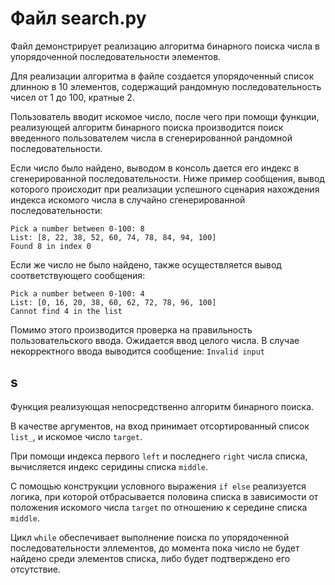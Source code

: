 # Файл search.py

Файл демонстрирует реализацию алгоритма бинарного поиска числа в упорядоченной последовательности элементов.

Для реализации алгоритма в файле создается упорядоченный список длинною в 10 элементов, содержащий рандомную последовательность чисел от 1 до 100, кратные 2.

Пользователь вводит искомое число, после чего при помощи функции, реализующей алгоритм бинарного поиска производится поиск введенного пользователем числа в сгенерированной рандомной последовательности.

Если число было найдено, выводом в консоль дается его индекс в сгенерированной последовательности. Ниже пример сообщения, вывод которого происходит при реализации успешного сценария нахождения индекса искомого числа в случайно сгенерированной последовательности:
```
Pick a number between 0-100: 8
List: [8, 22, 38, 52, 60, 74, 78, 84, 94, 100]
Found 8 in index 0
```
Если же число не было найдено, также осуществляется вывод соответствующего сообщения:
```
Pick a number between 0-100: 4
List: [0, 16, 20, 38, 60, 62, 72, 78, 96, 100]
Cannot find 4 in the list
```
Помимо этого производится проверка на правильность пользовательского ввода. Ожидается ввод целого числа. В случае некорректного ввода выводится сообщение:
`Invalid input`

## s

Функция реализующая непосредственно алгоритм бинарного поиска.

В качестве аргументов, на вход принимает отсортированный список `list_`, и искомое число `target`.

При помощи индекса первого `left` и последнего `right` числа списка, вычисляется индекс серидины списка `middle`.

С помощью конструкции условного выражения `if else` реализуется логика, при которой отбрасывается половина списка в зависимости от положения искомого числа `target` по отношению к середине списка `middle`.

Цикл `while` обеспечивает выполнение поиска по упорядоченной последовательности эллементов, до момента пока число не будет найдено среди элементов списка, либо будет подтверждено его отсутствие.
